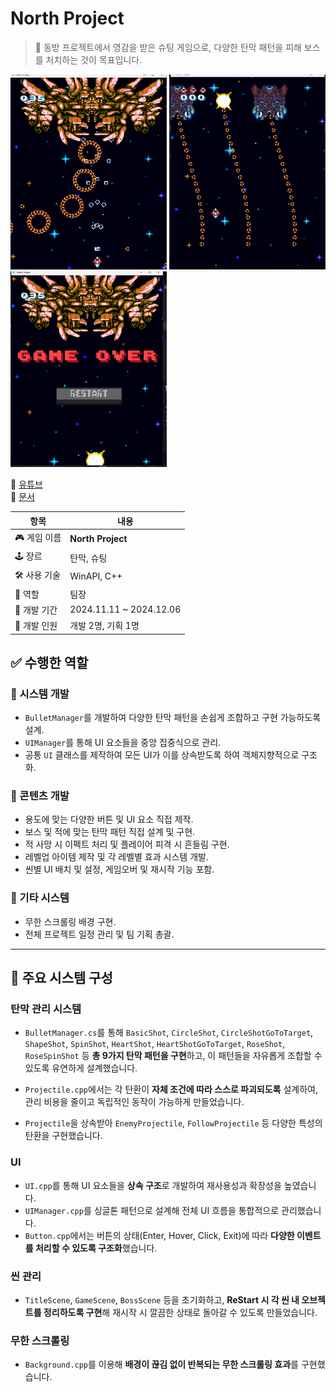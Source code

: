 # North Project

<aside>

> 📌 동방 프로젝트에서 영감을 받은 슈팅 게임으로, 다양한 탄막 패턴을 피해 보스를 처치하는 것이 목표입니다.

</aside>

<p align="left">
  <img src="Image/스크린샷_1.png" alt="NorthProject 이미지1" width="250"/>
  <img src="Image/스크린샷_2.png" alt="NorthProject 이미지2" width="250"/>
  <img src="Image/스크린샷_3.png" alt="NorthProject 이미지3" width="250"/>
</p>

🔗 [유튜브](https://youtu.be/tJJwyJQIKWo)  
🔗 [문서](https://abaft-yarn-52e.notion.site/NortProject-1d5c32f25528804aab63d155d69cf811?pvs=74)  

| 항목 | 내용 |
| --- | --- |
| 🎮 게임 이름 | **North Project** |
| 🕹 장르 | 탄막, 슈팅 |
| 🛠 사용 기술 | WinAPI, C++ |
| 👤 역할 | 팀장 |
| 📅 개발 기간 | 2024.11.11 ~ 2024.12.06 |
| 👥 개발 인원 | 개발 2명, 기획 1명 |

## ✅ 수행한 역할

### 🔹 시스템 개발
- `BulletManager`를 개발하여 다양한 탄막 패턴을 손쉽게 조합하고 구현 가능하도록 설계.
- `UIManager`를 통해 UI 요소들을 중앙 집중식으로 관리.
- 공통 `UI` 클래스를 제작하여 모든 UI가 이를 상속받도록 하여 객체지향적으로 구조화.

### 🔹 콘텐츠 개발
- 용도에 맞는 다양한 버튼 및 UI 요소 직접 제작.
- 보스 및 적에 맞는 탄막 패턴 직접 설계 및 구현.
- 적 사망 시 이펙트 처리 및 플레이어 피격 시 흔들림 구현.
- 레벨업 아이템 제작 및 각 레벨별 효과 시스템 개발.
- 씬별 UI 배치 및 설정, 게임오버 및 재시작 기능 포함.

### 🔹 기타 시스템
- 무한 스크롤링 배경 구현.
- 전체 프로젝트 일정 관리 및 팀 기획 총괄.

---
## 🔹 주요 시스템 구성

### 탄막 관리 시스템
- `BulletManager.cs`를 통해 `BasicShot`, `CircleShot`, `CircleShotGoToTarget`, `ShapeShot`, `SpinShot`, `HeartShot`, `HeartShotGoToTarget`, `RoseShot`, `RoseSpinShot` 등 **총 9가지 탄막 패턴을 구현**하고, 이 패턴들을 자유롭게 조합할 수 있도록 유연하게 설계했습니다.

- `Projectile.cpp`에서는 각 탄환이 **자체 조건에 따라 스스로 파괴되도록** 설계하여, 관리 비용을 줄이고 독립적인 동작이 가능하게 만들었습니다.  
- `Projectile`을 상속받아 `EnemyProjectile`, `FollowProjectile` 등 다양한 특성의 탄환을 구현했습니다.

### UI
- `UI.cpp`를 통해 UI 요소들을 **상속 구조**로 개발하여 재사용성과 확장성을 높였습니다.  
- `UIManager.cpp`를 싱글톤 패턴으로 설계해 전체 UI 흐름을 통합적으로 관리했습니다.  
- `Button.cpp`에서는 버튼의 상태(Enter, Hover, Click, Exit)에 따라 **다양한 이벤트를 처리할 수 있도록 구조화**했습니다.

### 씬 관리
- `TitleScene`, `GameScene`, `BossScene` 등을 초기화하고, **ReStart 시 각 씬 내 오브젝트를 정리하도록 구현**해 재시작 시 깔끔한 상태로 돌아갈 수 있도록 만들었습니다.

### 무한 스크롤링
- `Background.cpp`를 이용해 **배경이 끊김 없이 반복되는 무한 스크롤링 효과**를 구현했습니다.
